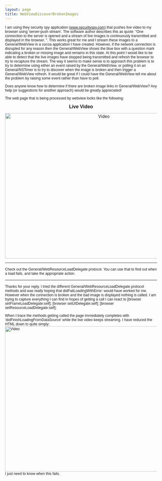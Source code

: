 ```yaml
---
layout: page
title: WebViewDiscoverBrokenImages
---
```


I am using they security spy application (www.securityspy.com) that pushes live video to my browser using 'server-push stream'. The software author describes this as quote: "One connection to the server is opened and a stream of live images is continuously transmitted and displayed in the browser. ". This works great for me and I stream these images to a General/WebView in a cocoa application I have created. However, if the network connection is disrupted for any reason then the General/WebView shows the blue box with a question mark indicating a broken or missing image and remains in this state. At this point I would like to be able to detect that the live images have stopped being transmitted and refresh the browser to try to recapture the stream. The way it seems to make sense is to approach this problem is to try to determine using either an event raised by the General/WebView, or polling it on an General/NSTimer is to try to discover when the image is broken and then trigger a General/WebView refresh. It would be great if I could have the General/WebView tell me about the problem by raising some event rather than have to poll.

Does anyone know how to determine if there are broken image links in General/WebView? Any help (or suggestions for another approach) would be greatly appreciated!

The web page that is being processed by webview looks like the following:

<html><head><title>Live Video</title><style type="text/css">
<!--
p {font-family: Verdana, Arial, Helvetica, sans-serif; font-size: 12px}
-->
</style>
<script language=javascript>function General/OpenPTZWindow(cameraNum) {
window.open("++ptz/controls?cameraNum="+cameraNum,"PTZ"+cameraNum,"toolbar=0,scrollbars=0,location=0,statusbar=0,menubar=0,resizable=0,width=230,height=190");
}</script></head><body>
<p align="center"><b><font size="3">Live Video</font></b></p>
<div align="center">
<img src="++video?cameraNum=0&45695" width=640 height=480 alt="Video">
<form name="form2"><p></p></form></div></body></html>

----
Check out the General/WebResourceLoadDelegate protocol. You can use that to find out when a load fails, and take the appropriate action.

----
Thanks for your reply. I tried the different General/WebResourceLoadDelegate protocol methods and was really hoping that didFailLoadingWithError: would have worked for me.  However when the connection is broken and the bad image is displayed nothing is called. I am trying to capture everything I can find in hopes of getting a call I can react to
    [browser setFrameLoadDelegate:self];
    [browser setUIDelegate:self];
    [browser setResourceLoadDelegate:self];

When I trace the methods getting called the page immediately completes with 'didFinishLoadingFromDataSource' while the live video keeps streaming. I have reduced the HTML down to quite simply: <img src="http://localhost:8000/++video?cameraNum=0&30489" width=640 height=480 alt="Video">  I just need to know when this fails.
